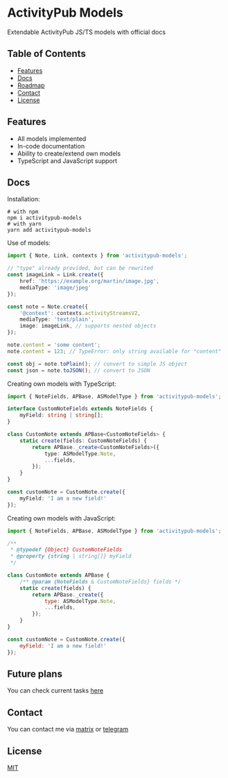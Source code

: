 # ActivityPub Models

Extendable ActivityPub JS/TS models with official docs

## Table of Contents

- [Features](#features)
- [Docs](#docs)
- [Roadmap](#future-plans)
- [Contact](#contact)
- [License](#license)

## Features

- All models implemented
- In-code documentation
- Ability to create/extend own models
- TypeScript and JavaScript support

## Docs

Installation:
```
# with npm
npm i activitypub-models
# with yarn
yarn add activitypub-models
```

Use of models:
```typescript
import { Note, Link, contexts } from 'activitypub-models';

// "type" already provided, but can be rewrited
const imageLink = Link.create({
    href: 'https://example.org/martin/image.jpg',
    mediaType: 'image/jpeg'
});

const note = Note.create({
    '@context': contexts.activityStreamsV2,
    mediaType: 'text/plain',
    image: imageLink, // supports nested objects
});

note.content = 'some content';
note.content = 123; // TypeError: only string available for "content"

const obj = note.toPlain(); // convert to simple JS object
const json = note.toJSON(); // convert to JSON
```

Creating own models with TypeScript:
```typescript
import { NoteFields, APBase, ASModelType } from 'activitypub-models';

interface CustomNoteFields extends NoteFields {
    myField: string | string[];
}

class CustomNote extends APBase<CustomNoteFields> {
    static create(fields: CustomNoteFields) {
        return APBase._create<CustomNoteFields>({
            type: ASModelType.Note,
            ...fields,
        });
    }
}

const customNote = CustomNote.create({
    myField: 'I am a new field!'
});
```

Creating own models with JavaScript:
```javascript
import { NoteFields, APBase, ASModelType } from 'activitypub-models';

/**
 * @typedef {Object} CustomNoteFields
 * @property {string | string[]} myField
 */

class CustomNote extends APBase {
    /** @param {NoteFields & CustomNoteFields} fields */
    static create(fields) {
        return APBase._create({
            type: ASModelType.Note,
            ...fields,
        });
    }
}

const customNote = CustomNote.create({
    myField: 'I am a new field!'
});
```

## Future plans

You can check current tasks [here](https://github.com/orgs/activitypub-js/projects/1)

## Contact

You can contact me via [matrix](https://matrix.to/#/@siranweb:matrix.org) or [telegram](https://t.me/KirillG_web) 

## License

[MIT](LICENSE)
